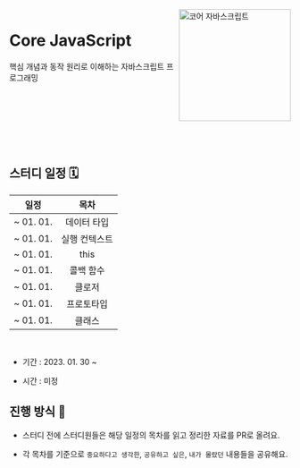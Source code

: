 <img src="https://user-images.githubusercontent.com/26461307/215277367-ed75e554-bd65-4f28-a0dc-e68879809fc3.jpg" alt="코어 자바스크립트" align="right" width="200" />

# Core JavaScript

핵심 개념과 동작 원리로 이해하는 자바스크립트 프로그래밍

<br />
<br />
<br />
<br />
<br />
<br />

## 스터디 일정 🗓

|   일정    |     목차      |
| :-------: | :-----------: |
| ~ 01. 01. |  데이터 타입  |
| ~ 01. 01. | 실행 컨텍스트 |
| ~ 01. 01. |     this      |
| ~ 01. 01. |   콜백 함수   |
| ~ 01. 01. |    클로저     |
| ~ 01. 01. |  프로토타입   |
| ~ 01. 01. |    클래스     |

<br />

- 기간 : 2023. 01. 30 ~

- 시간 : 미정

## 진행 방식 🌊

- 스터디 전에 스터디원들은 해당 일정의 목차를 읽고 정리한 자료를 PR로 올려요.

- 각 목차를 기준으로 `중요하다고 생각한`, `공유하고 싶은`, `내가 몰랐던` 내용들을 공유해요.
